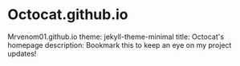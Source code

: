 # Octocat.github.io
Mrvenom01.github.io
theme: jekyll-theme-minimal
title: Octocat's homepage
description: Bookmark this to keep an eye on my project updates!
